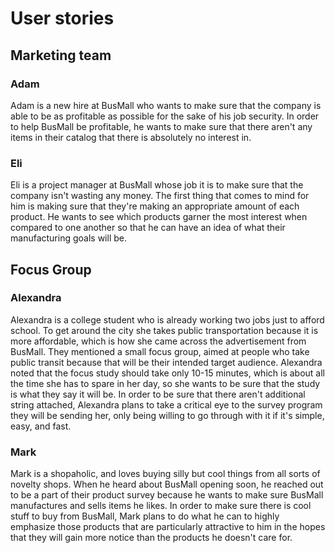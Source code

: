 # User stories

## Marketing team

### Adam

Adam is a new hire at BusMall who wants to make sure that the company is able to be as profitable as possible for the sake of his job security. In order to help BusMall be profitable, he wants to make sure that there aren't any items in their catalog that there is absolutely no interest in. 

### Eli

Eli is a project manager at BusMall whose job it is to make sure that the company isn't wasting any money. The first thing that comes to mind for him is making sure that they're making an appropriate amount of each product. He wants to see which products garner the most interest when compared to one another so that he can have an idea of what their manufacturing goals will be. 

## Focus Group

### Alexandra

Alexandra is a college student who is already working two jobs just to afford school. To get around the city she takes public transportation because it is more affordable, which is how she came across the advertisement from BusMall. They mentioned a small focus group, aimed at people who take public transit because that will be their intended target audience. Alexandra noted that the focus study should take only 10-15 minutes, which is about all the time she has to spare in her day, so she wants to be sure that the study is what they say it will be. In order to be sure that there aren't additional string attached, Alexandra plans to take a critical eye to the survey program they will be sending her, only being willing to go through with it if it's simple, easy, and fast. 

### Mark

Mark is a shopaholic, and loves buying silly but cool things from all sorts of novelty shops. When he heard about BusMall opening soon, he reached out to be a part of their product survey because he wants to make sure BusMall manufactures and sells items he likes. In order to make sure there is cool stuff to buy from BusMall, Mark plans to do what he can to highly emphasize those products that are particularly attractive to him in the hopes that they will gain more notice than the products he doesn't care for. 